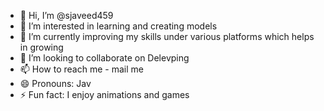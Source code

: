 - 👋 Hi, I’m @sjaveed459
- 👀 I’m interested in learning and creating models
- 🌱 I’m currently improving my skills under various platforms which helps in growing
- 💞️ I’m looking to collaborate on Delevping
- 📫 How to reach me - mail me
- 😄 Pronouns: Jav
- ⚡ Fun fact: I enjoy animations and games

<!---
sjaveed459/sjaveed459 is a ✨ special ✨ repository because its `README.md` (this file) appears on your GitHub profile.
You can click the Preview link to take a look at your changes.
--->

